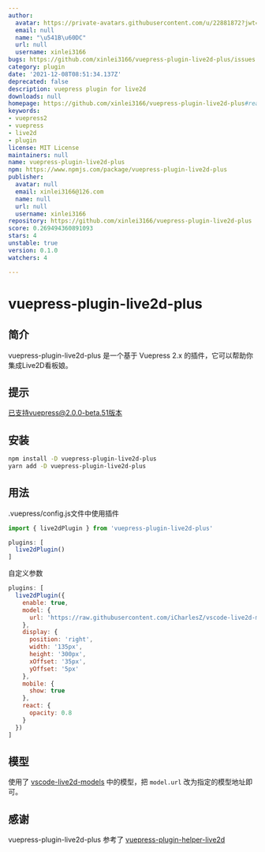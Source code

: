 ```yaml
---
author:
  avatar: https://private-avatars.githubusercontent.com/u/22881872?jwt=eyJhbGciOiJIUzI1NiIsInR5cCI6IkpXVCJ9.eyJpc3MiOiJnaXRodWIuY29tIiwiYXVkIjoicmF3LmdpdGh1YnVzZXJjb250ZW50LmNvbSIsImtleSI6ImtleTEiLCJleHAiOjE3MzQ2NzE1ODAsIm5iZiI6MTczNDY3MDM4MCwicGF0aCI6Ii91LzIyODgxODcyIn0.O0MCZCRNqaABZormdo6HE0Dr35AgCo-2aZ02sUlZC7Q&v=4
  email: null
  name: "\u541B\u60DC"
  url: null
  username: xinlei3166
bugs: https://github.com/xinlei3166/vuepress-plugin-live2d-plus/issues
category: plugin
date: '2021-12-08T08:51:34.137Z'
deprecated: false
description: vuepress plugin for live2d
downloads: null
homepage: https://github.com/xinlei3166/vuepress-plugin-live2d-plus#readme
keywords:
- vuepress2
- vuepress
- live2d
- plugin
license: MIT License
maintainers: null
name: vuepress-plugin-live2d-plus
npm: https://www.npmjs.com/package/vuepress-plugin-live2d-plus
publisher:
  avatar: null
  email: xinlei3166@126.com
  name: null
  url: null
  username: xinlei3166
repository: https://github.com/xinlei3166/vuepress-plugin-live2d-plus
score: 0.269494360891093
stars: 4
unstable: true
version: 0.1.0
watchers: 4

---
```


# vuepress-plugin-live2d-plus

## 简介

vuepress-plugin-live2d-plus 是一个基于 Vuepress 2.x 的插件，它可以帮助你集成Live2D看板娘。

## 提示
已支持vuepress@2.0.0-beta.51版本

## 安装

```bash
npm install -D vuepress-plugin-live2d-plus
yarn add -D vuepress-plugin-live2d-plus
```


## 用法

.vuepress/config.js文件中使用插件

```js
import { live2dPlugin } from 'vuepress-plugin-live2d-plus'

plugins: [
  live2dPlugin()
]
```

自定义参数

```js
plugins: [
  live2dPlugin({
    enable: true,
    model: {
      url: 'https://raw.githubusercontent.com/iCharlesZ/vscode-live2d-models/master/model-library/hibiki/hibiki.model.json'
    },
    display: {
      position: 'right',
      width: '135px',
      height: '300px',
      xOffset: '35px',
      yOffset: '5px'
    },
    mobile: {
      show: true
    },
    react: {
      opacity: 0.8
    }
  })
]
```


## 模型
使用了 [vscode-live2d-models](https://github.com/iCharlesZ/vscode-live2d-models#url) 中的模型，把 `model.url` 改为指定的模型地址即可。


## 感谢
vuepress-plugin-live2d-plus 参考了 [vuepress-plugin-helper-live2d](https://github.com/JoeyBling/vuepress-plugin-helper-live2d)

